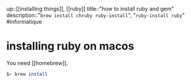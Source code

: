 up::[[installing things]], [[ruby]]
title::"how to install ruby and gem"
description::"`brew install chruby ruby-install`", "`ruby-install ruby`"
#informatique 
# installing ruby on macos

You need [[homebrew]].

```bash
$> brew install 
```